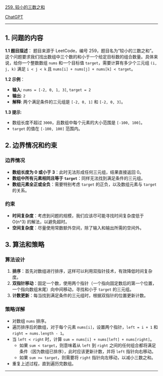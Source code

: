 [259. 较小的三数之和](https://leetcode.cn/problems/3sum-smaller)

[ChatGPT](https://chat.openai.com/share/8cfe4059-07a5-4937-bfa4-b904cc0beded)

---

## 1. 问题的内容
**1.1 题目描述**：
题目来源于 LeetCode，编号 259，题目名为“较小的三数之和”。这个问题要求我们找出数组中三个数的和小于一个给定目标数的组合数量。具体来说，给你一个整数数组 `nums` 和一个目标值 `target`，需要计算有多少个三元组 `(i, j, k)` 满足 `i < j < k` 且 `nums[i] + nums[j] + nums[k] < target`。

**1.2 示例**：
- **输入**: `nums = [-2, 0, 1, 3]`, `target = 2`
- **输出**: `2`
- **解释**: 两个满足条件的三元组是 `[-2, 0, 1]` 和 `[-2, 0, 3]`。

**1.3 提示**:
- 数组长度不超过 `3000`，且数组中每个元素的大小范围是 `[-100, 100]`。
- `target` 的值在 `[-100, 100]` 范围内。

## 2. 边界情况和约束
### 边界情况

- **数组长度为 0 或小于 3**：此时无法形成任何三元组，结果直接返回 0。
- **数组中所有元素相同且等于 `target`**：同样无法找到满足条件的三元组。
- **数组元素全正或全负**：需要特别考虑 `target` 的正负，以及数组元素与 `target` 的关系。

### 约束

- **时间复杂度**：考虑到问题的规模，我们应该尽可能寻找时间复杂度低于 O(n^3) 的解法，以避免超时。
- **空间复杂度**：尽量使用常数额外空间，除了输入和输出所需的空间外。

## 3. 算法和策略

### 算法设计

1. **排序**：首先对数组进行排序，这样可以利用双指针技术，有效降低时间复杂度。
2. **双指针移动**：固定一个数，使用两个指针（一个指向固定数后的第一个位置，一个指向数组末尾）向中间移动，寻找和小于 `target` 的三元组。
3. **计数更新**：每当找到满足条件的三元组时，根据双指针的位置更新计数。

### 策略详解

- 对数组 `nums` 排序。
- 遍历排序后的数组，对于每个元素 `nums[i]`，设置两个指针，`left = i + 1` 和 `right = nums.length - 1`。
- 当 `left < right` 时，计算 `sum = nums[i] + nums[left] + nums[right]`。
  - 如果 `sum < target`，则意味着从 `left` 到 `right` 之间的任何组合都将满足条件（因为数组已排序），此时应该更新计数，并将 `left` 指针向右移动。
  - 如果 `sum >= target`，则需要将 `right` 指针向左移动，以减小三数之和。
- 重复上述过程，直到遍历完数组。

---
